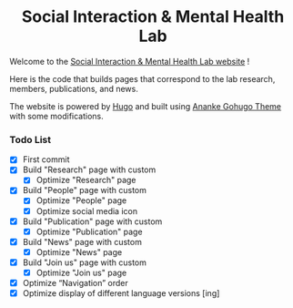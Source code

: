 
<h1 align="center">Social Interaction & Mental Health Lab</h1>

Welcome to the [Social Interaction & Mental Health Lab website](https://social-interaction-lab.github.io/) !

Here is the code that builds pages that correspond to the lab research, members, publications, and news. 

The website is powered by [Hugo](https://gohugo.io/) and built using [Ananke Gohugo Theme](https://themes.gohugo.io/themes/gohugo-theme-ananke/) with some modifications.

### Todo List
 - [x] First commit
 - [x] Build "Research" page with custom 
	- [x] Optimize "Research" page 
 - [x] Build "People" page with custom 
	- [x] Optimize "People" page 
	- [x] Optimize social media icon
 - [x] Build "Publication" page with custom 
	- [x] Optimize "Publication" page 
 - [x] Build "News" page with custom 
	- [x] Optimize "News" page 
 - [x] Build "Join us" page with custom 
	- [x] Optimize "Join us" page 
 - [x] Optimize “Navigation” order
 - [x] Optimize display of different language versions  [ing]